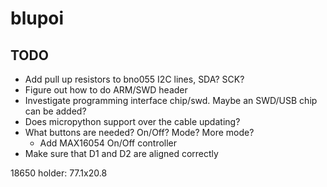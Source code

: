 blupoi
======


TODO
----

 * Add pull up resistors to bno055 I2C lines, SDA? SCK?
 * Figure out how to do ARM/SWD header
 * Investigate programming interface chip/swd. Maybe an SWD/USB chip can be added?
 * Does micropython support over the cable updating?
 * What buttons are needed? On/Off? Mode? More mode?
   - Add MAX16054 On/Off controller
 * Make sure that D1 and D2 are aligned correctly


18650 holder:
77.1x20.8
